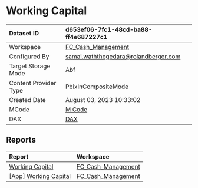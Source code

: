 



# Working Capital

|Dataset ID|d653ef06-7fc1-48cd-ba88-ff4e687227c1|
| :--- | :--- |
|Workspace|[FC_Cash_Management](../Workspaces/FC_Cash_Management.md)|
|Configured By|samal.waththegedara@rolandberger.com|
|Target Storage Mode|Abf|
|Content Provider Type|PbixInCompositeMode|
|Created Date|August 03, 2023 10:33:02|
|MCode|[M Code](./Working-Capital/mcode.md)|
|DAX|[DAX](./Working-Capital/dax.md)|

## Reports

|Report|Workspace|
| :--- | :--- |
|[Working Capital](../Reports/Working-Capital.md)|[FC_Cash_Management](../Workspaces/FC_Cash_Management.md)|
|[[App] Working Capital](../Reports/[App]-Working-Capital.md)|[FC_Cash_Management](../Workspaces/FC_Cash_Management.md)|
